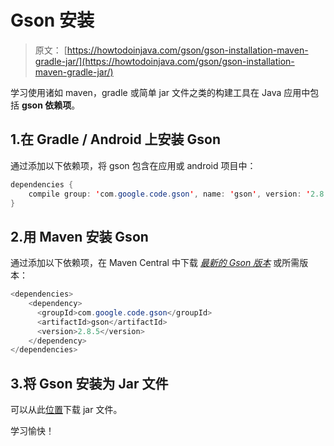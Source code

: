 # Gson 安装

> 原文： [https://howtodoinjava.com/gson/gson-installation-maven-gradle-jar/](https://howtodoinjava.com/gson/gson-installation-maven-gradle-jar/)

学习使用诸如 maven，gradle 或简单 jar 文件之类的构建工具在 Java 应用中包括 **gson 依赖项**。

## 1.在 Gradle / Android 上安装 Gson

通过添加以下依赖项，将 gson 包含在应用或 android 项目中：

```java
dependencies {
    compile group: 'com.google.code.gson', name: 'gson', version: '2.8.5'
}

```

## 2.用 Maven 安装 Gson

通过添加以下依赖项，在 Maven Central 中下载 *[最新的 Gson 版本](https://mvnrepository.com/artifact/com.google.code.gson/gson)* 或所需版本：

```java
<dependencies>
    <dependency>
      <groupId>com.google.code.gson</groupId>
      <artifactId>gson</artifactId>
      <version>2.8.5</version>
    </dependency>
</dependencies>

```

## 3.将 Gson 安装为 Jar 文件

可以从此[位置](https://repo1.maven.org/maven2/com/google/code/gson/gson/)下载 jar 文件。

学习愉快！